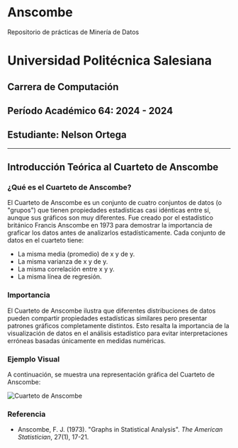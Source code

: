 # Anscombe
Repositorio de prácticas de Minería de Datos
# Universidad Politécnica Salesiana

## Carrera de Computación

## Período Académico 64: 2024 - 2024

## Estudiante: Nelson Ortega

---

## Introducción Teórica al Cuarteto de Anscombe

### ¿Qué es el Cuarteto de Anscombe?

El Cuarteto de Anscombe es un conjunto de cuatro conjuntos de datos (o "grupos") que tienen propiedades estadísticas casi idénticas entre sí, aunque sus gráficos son muy diferentes. Fue creado por el estadístico británico Francis Anscombe en 1973 para demostrar la importancia de graficar los datos antes de analizarlos estadísticamente. Cada conjunto de datos en el cuarteto tiene:

- La misma media (promedio) de x y de y.
- La misma varianza de x y de y.
- La misma correlación entre x y y.
- La misma línea de regresión.

### Importancia

El Cuarteto de Anscombe ilustra que diferentes distribuciones de datos pueden compartir propiedades estadísticas similares pero presentar patrones gráficos completamente distintos. Esto resalta la importancia de la visualización de datos en el análisis estadístico para evitar interpretaciones erróneas basadas únicamente en medidas numéricas.

### Ejemplo Visual

A continuación, se muestra una representación gráfica del Cuarteto de Anscombe:

![Cuarteto de Anscombe](https://upload.wikimedia.org/wikipedia/commons/e/ec/Anscombe%27s_quartet_3.svg)

### Referencia

- Anscombe, F. J. (1973). "Graphs in Statistical Analysis". *The American Statistician*, 27(1), 17-21.
